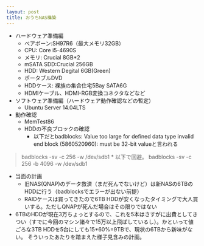 ```yaml
---
layout: post
title: おうちNAS構築
---
```

 * ハードウェア準備編
   - ベアボーン:SH97R6（最大メモリ32GB）
   - CPU: Core i5-4690S
   - メモリ: Crucial 8GB*2
   - mSATA SDD:Crucial 256GB
   - HDD: Western Degital 6GB(Green)
   - ポータブルDVD
   - HDDケース: 裸族の集合住宅5Bay SATA6G 
   - HDMIケーブル、HDMI-RGB変換コネクタなどなど
* ソフトウェア準備編（ハードウェア動作確認などの暫定）
  - Ubuntu Server 14.04LTS
* 動作確認
  - MemTest86
  - HDDの不良ブロックの確認
    * 以下だとbadblocks: Value too large for defined data type invalid end block (5860520960): must be 32-bit valueと言われる
> badblocks -sv -c 256 -w /dev/sdb1
    * 以下で回避。
> badblocks -sv -c 256 -b 4096 -w /dev/sdb1
* 当面の計画
  - 旧NAS(QNAP)のデータ救済（まだ死んでないけど）は新NASの6TBのHDDに行う（badblocksでエラーが出ない前提）
  - RAIDケースは買ってきたので6TB HDDが安くなったタイミングで大人買いする。ただしQNAPが死んだ場合はその限りではない
* 6TBのHDDが現在3万ちょっとするので、これを5本はさすがに出費としてきつい（すでに今回のマシン諸々で15万以上飛ばしているし）。かといって値ごろな3TB HDDを5台にしても15*60%=9TBで、現状の6TBから新味がない。 そういったあたりを踏まえた様子見含みの計画。

  
